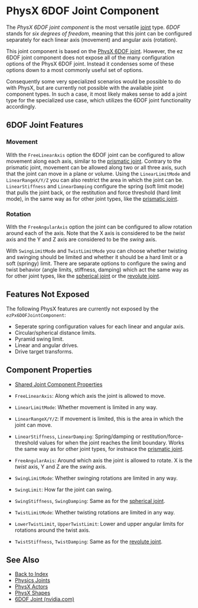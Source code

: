 # PhysX 6DOF Joint Component

The *PhysX 6DOF joint component* is the most versatile [joint](physx-joints.md) type. *6DOF* stands for *six degrees of freedom*, meaning that this joint can be configured separately for each linear axis (movement) and angular axis (rotation).

<!-- PAGE IS TODO -->

This joint component is based on the [PhysX 6DOF joint](https://gameworksdocs.nvidia.com/PhysX/4.1/documentation/physxguide/Manual/Joints.html#d6-joint). However, the ez 6DOF joint component does not expose all of the many configuration options of the PhysX 6DOF joint. Instead it condenses some of these options down to a most commonly useful set of options.

Consequently some very specialized scenarios would be possible to do with PhysX, but are currently not possible with the available joint component types. In such a case, it most likely makes sense to add a joint type for the specialized use case, which utilizes the 6DOF joint functionality accordingly.

## 6DOF Joint Features

### Movement

With the `FreeLinearAxis` option the 6DOF joint can be configured to allow movement along each axis, similar to the [prismatic joint](physx-prismatic-joint-component.md). Contrary to the prismatic joint, movement can be allowed along two or all three axis, such that the joint can move in a plane or volume. Using the `LinearLimitMode` and `LinearRangeX/Y/Z` you can also restrict the area in which the joint can be. `LinearStiffness` and `LinearDamping` configure the spring (soft limit mode) that pulls the joint back, or the restitution and force threshold (hard limit mode), in the same way as for other joint types, like the [prismatic joint](physx-prismatic-joint-component.md).

### Rotation

With the `FreeAngularAxis` option the joint can be configured to allow rotation around each of the axis. Note that the X axis is considered to be the *twist* axis and the Y and Z axis are considered to be the *swing* axis.

With `SwingLimitMode` and `TwistLimitMode` you can choose whether twisting and swinging should be limited and whether it should be a hard limit or a soft (springy) limit. There are separate options to configure the swing and twist behavior (angle limits, stiffness, damping) which act the same way as for other joint types, like the [spherical joint](physx-spherical-joint-component.md) or the [revolute joint](physx-revolute-joint-component.md).

## Features Not Exposed

The following PhysX features are currently not exposed by the `ezPx6DOFJointComponent`:

* Seperate spring configuration values for each linear and angular axis.
* Circular/spherical distance limits.
* Pyramid swing limit.
* Linear and angular drives.
* Drive target transforms.

## Component Properties

* [Shared Joint Component Properties](physx-joints.md#shared-joint-component-properties)

* `FreeLinearAxis`: Along which axis the joint is allowed to move.
* `LinearLimitMode`: Whether movement is limited in any way.
* `LinearRangeX/Y/Z`: If movement is limited, this is the area in which the joint can move.
* `LinearStiffness`, `LinearDamping`: Spring/damping or restitution/force-threshold values for when the joint reaches the limit boundary. Works the same way as for other joint types, for instnace the [prismatic joint](physx-prismatic-joint-component.md).
* `FreeAngularAxis`: Around which axis the joint is allowed to rotate. X is the *twist* axis, Y and Z are the *swing* axis.
* `SwingLimitMode`: Whether swinging rotations are limited in any way.
* `SwingLimit`: How far the joint can swing.
* `SwingStiffness`, `SwingDamping`: Same as for the [spherical joint](physx-spherical-joint-component.md).
* `TwistLimitMode`: Whether twisting rotations are limited in any way.
* `LowerTwistLimit`, `UpperTwistLimit`: Lower and upper angular limits for rotations around the twist axis.
* `TwistStiffness`, `TwistDamping`: Same as for the [revolute joint](physx-revolute-joint-component.md).

## See Also

* [Back to Index](../../index.md)
* [Physics Joints](physx-joints.md)
* [PhysX Actors](../actors/physx-actors.md)
* [PhysX Shapes](../collision-shapes/physx-shapes.md)
* [6DOF Joint (nvidia.com)](https://gameworksdocs.nvidia.com/PhysX/4.0/documentation/PhysXGuide/Manual/Joints.html#d6-joint)
